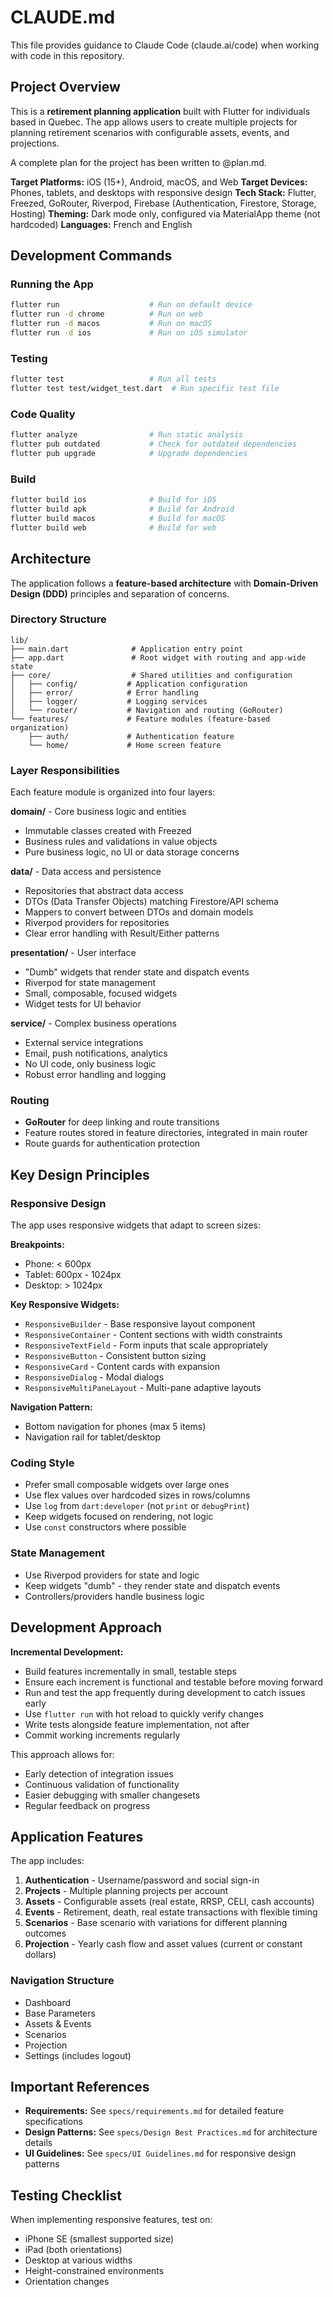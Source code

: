 # CLAUDE.md

This file provides guidance to Claude Code (claude.ai/code) when working with code in this repository.

## Project Overview

This is a **retirement planning application** built with Flutter for individuals based in Quebec. The app allows users to create multiple projects for planning retirement scenarios with configurable assets, events, and projections.

A complete plan for the project has been written to @plan.md.

**Target Platforms:** iOS (15+), Android, macOS, and Web
**Target Devices:** Phones, tablets, and desktops with responsive design
**Tech Stack:** Flutter, Freezed, GoRouter, Riverpod, Firebase (Authentication, Firestore, Storage, Hosting)
**Theming:** Dark mode only, configured via MaterialApp theme (not hardcoded)
**Languages:** French and English

## Development Commands

### Running the App
```bash
flutter run                    # Run on default device
flutter run -d chrome          # Run on web
flutter run -d macos           # Run on macOS
flutter run -d ios             # Run on iOS simulator
```

### Testing
```bash
flutter test                   # Run all tests
flutter test test/widget_test.dart  # Run specific test file
```

### Code Quality
```bash
flutter analyze                # Run static analysis
flutter pub outdated           # Check for outdated dependencies
flutter pub upgrade            # Upgrade dependencies
```

### Build
```bash
flutter build ios              # Build for iOS
flutter build apk              # Build for Android
flutter build macos            # Build for macOS
flutter build web              # Build for web
```

## Architecture

The application follows a **feature-based architecture** with **Domain-Driven Design (DDD)** principles and separation of concerns.

### Directory Structure

```
lib/
├── main.dart              # Application entry point
├── app.dart               # Root widget with routing and app-wide state
├── core/                  # Shared utilities and configuration
│   ├── config/           # Application configuration
│   ├── error/            # Error handling
│   ├── logger/           # Logging services
│   └── router/           # Navigation and routing (GoRouter)
└── features/             # Feature modules (feature-based organization)
    ├── auth/             # Authentication feature
    └── home/             # Home screen feature
```

### Layer Responsibilities

Each feature module is organized into four layers:

**domain/** - Core business logic and entities
- Immutable classes created with Freezed
- Business rules and validations in value objects
- Pure business logic, no UI or data storage concerns

**data/** - Data access and persistence
- Repositories that abstract data access
- DTOs (Data Transfer Objects) matching Firestore/API schema
- Mappers to convert between DTOs and domain models
- Riverpod providers for repositories
- Clear error handling with Result/Either patterns

**presentation/** - User interface
- "Dumb" widgets that render state and dispatch events
- Riverpod for state management
- Small, composable, focused widgets
- Widget tests for UI behavior

**service/** - Complex business operations
- External service integrations
- Email, push notifications, analytics
- No UI code, only business logic
- Robust error handling and logging

### Routing

- **GoRouter** for deep linking and route transitions
- Feature routes stored in feature directories, integrated in main router
- Route guards for authentication protection

## Key Design Principles

### Responsive Design

The app uses responsive widgets that adapt to screen sizes:

**Breakpoints:**
- Phone: < 600px
- Tablet: 600px - 1024px
- Desktop: > 1024px

**Key Responsive Widgets:**
- `ResponsiveBuilder` - Base responsive layout component
- `ResponsiveContainer` - Content sections with width constraints
- `ResponsiveTextField` - Form inputs that scale appropriately
- `ResponsiveButton` - Consistent button sizing
- `ResponsiveCard` - Content cards with expansion
- `ResponsiveDialog` - Modal dialogs
- `ResponsiveMultiPaneLayout` - Multi-pane adaptive layouts

**Navigation Pattern:**
- Bottom navigation for phones (max 5 items)
- Navigation rail for tablet/desktop

### Coding Style

- Prefer small composable widgets over large ones
- Use flex values over hardcoded sizes in rows/columns
- Use `log` from `dart:developer` (not `print` or `debugPrint`)
- Keep widgets focused on rendering, not logic
- Use `const` constructors where possible

### State Management

- Use Riverpod providers for state and logic
- Keep widgets "dumb" - they render state and dispatch events
- Controllers/providers handle business logic

## Development Approach

**Incremental Development:**
- Build features incrementally in small, testable steps
- Ensure each increment is functional and testable before moving forward
- Run and test the app frequently during development to catch issues early
- Use `flutter run` with hot reload to quickly verify changes
- Write tests alongside feature implementation, not after
- Commit working increments regularly

This approach allows for:
- Early detection of integration issues
- Continuous validation of functionality
- Easier debugging with smaller changesets
- Regular feedback on progress

## Application Features

The app includes:

1. **Authentication** - Username/password and social sign-in
2. **Projects** - Multiple planning projects per account
3. **Assets** - Configurable assets (real estate, RRSP, CELI, cash accounts)
4. **Events** - Retirement, death, real estate transactions with flexible timing
5. **Scenarios** - Base scenario with variations for different planning outcomes
6. **Projection** - Yearly cash flow and asset values (current or constant dollars)

### Navigation Structure
- Dashboard
- Base Parameters
- Assets & Events
- Scenarios
- Projection
- Settings (includes logout)

## Important References

- **Requirements:** See `specs/requirements.md` for detailed feature specifications
- **Design Patterns:** See `specs/Design Best Practices.md` for architecture details
- **UI Guidelines:** See `specs/UI Guidelines.md` for responsive design patterns

## Testing Checklist

When implementing responsive features, test on:
- iPhone SE (smallest supported size)
- iPad (both orientations)
- Desktop at various widths
- Height-constrained environments
- Orientation changes
